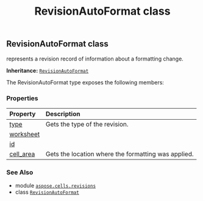 ﻿---
title: RevisionAutoFormat class
second_title: Aspose.Cells for Python via .NET API References
description: 
type: docs
weight: 20
url: /aspose.cells.revisions/revisionautoformat/
is_root: false
---

## RevisionAutoFormat class

represents a revision record of information about a formatting change.



**Inheritance:** [`RevisionAutoFormat`](/cells/python-net/aspose.cells.revisions/revisionautoformat)



The RevisionAutoFormat type exposes the following members:

### Properties
| Property | Description |
| :- | :- |
| [type](/cells/python-net/aspose.cells.revisions/revisionautoformat/type) | Gets the type of the revision. |
| [worksheet](/cells/python-net/aspose.cells.revisions/revisionautoformat/worksheet) |  |
| [id](/cells/python-net/aspose.cells.revisions/revisionautoformat/id) |  |
| [cell_area](/cells/python-net/aspose.cells.revisions/revisionautoformat/cell_area) | Gets the location where the formatting was applied. |



### See Also
* module [`aspose.cells.revisions`](..)
* class [`RevisionAutoFormat`](/cells/python-net/aspose.cells.revisions/revisionautoformat)
